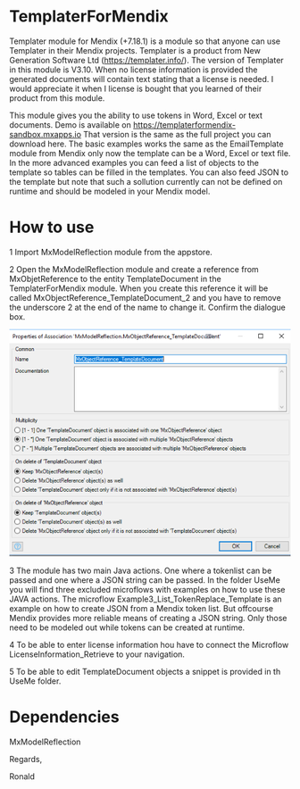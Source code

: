 # TemplaterForMendix
Templater module for Mendix (+7.18.1) is a module so that anyone can use Templater in their Mendix projects.
Templater is a product from New Generation Software Ltd (https://templater.info/). The version of Templater in this module is V3.10. When no license information is provided the generated documents will contain text stating that a license is needed. I would appreciate it when I license is bought that you learned of their product from this module.

This module gives you the ability to use tokens in Word, Excel or text documents. Demo is available on https://templaterformendix-sandbox.mxapps.io That version is the same as the full project you can download here. 
The basic examples works the same as the EmailTemplate module from Mendix only now the template can be a Word, Excel or text file. In the more advanced examples you can feed a list of objects to the template so tables can be filled in the templates. You can also feed JSON to the template but note that such a sollution currently can not be defined on runtime and should be modeled in your Mendix model. 

# How to use
1 Import MxModelReflection module from the appstore.

2 Open the MxModelReflection module and create a reference from MxObjetReference to the entity TemplateDocument in the TemplaterForMendix module. When you create this reference it will be called MxObjectReference_TemplateDocument_2 and you have to remove the underscore 2 at the end of the name to change it. Confirm the dialogue box.

![alt text](https://github.com/RCatersels/TemplaterForMendix/blob/master/MxObjectReference_TemplateDocument.png "Reference properties1")

3 The module has two main Java actions. One where a tokenlist can be passed and one where a JSON string can be passed. In the folder UseMe you will find three excluded microflows with examples on how to use these JAVA actions. The microflow Example3_List_TokenReplace_Template is an example on how to create JSON from a Mendix token list. But offcourse Mendix provides more reliable means of creating a JSON string. Only those need to be modeled out while tokens can be created at runtime.

4 To be able to enter license information hou have to connect the Microflow LicenseInformation_Retrieve to your navigation.

5 To be able to edit TemplateDocument objects a snippet is provided in th UseMe folder.

# Dependencies
MxModelReflection

Regards,

Ronald

